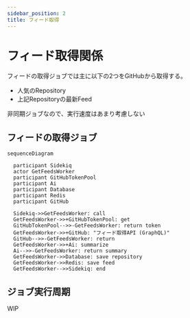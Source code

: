 ```yaml
---
sidebar_position: 2
title: フィード取得
---
```


# フィード取得関係
フィードの取得ジョブでは主に以下の2つをGitHubから取得する。

* 人気のRepository
* 上記Repositoryの最新Feed

非同期ジョブなので、実行速度はあまり考慮しない

## フィードの取得ジョブ

```mermaid
sequenceDiagram

  participant Sidekiq
  actor GetFeedsWorker
  participant GitHubTokenPool
  participant Ai
  participant Database
  participant Redis
  participant GitHub

  Sidekiq->>GetFeedsWorker: call
  GetFeedsWorker->>+GitHubTokenPool: get
  GitHubTokenPool-->>-GetFeedsWorker: return token
  GetFeedsWorker->>+GitHub: "フィード取得API (GraphQL)"
  GitHub-->>-GetFeedsWorker: return
  GetFeedsWorker->>+Ai: summarize
  Ai-->>-GetFeedsWorker: return summary
  GetFeedsWorker->>Database: save repository
  GetFeedsWorker->>Redis: save feed
  GetFeedsWorker-->>Sidekiq: end
```

## ジョブ実行周期

WIP
